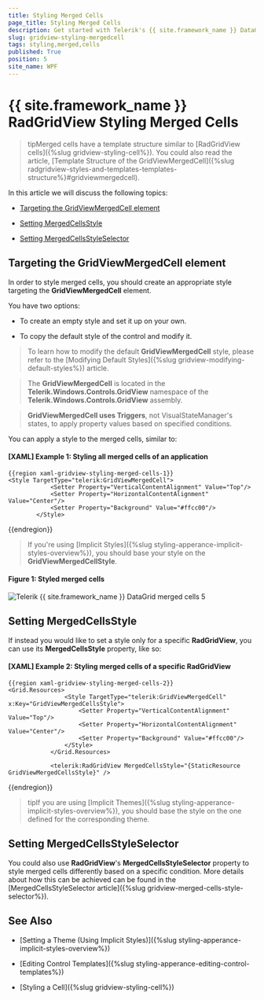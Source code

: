 ```yaml
---
title: Styling Merged Cells
page_title: Styling Merged Cells
description: Get started with Telerik's {{ site.framework_name }} DataGrid and learn how to create an appropriate style targeting the MergedCell element.
slug: gridview-styling-mergedcell
tags: styling,merged,cells
published: True
position: 5
site_name: WPF
---
```


# {{ site.framework_name }} RadGridView Styling Merged Cells

>tipMerged cells have a template structure similar to [RadGridView cells]({%slug gridview-styling-cell%}). You could also read the article, [Template Structure of the GridViewMergedCell]({%slug radgridview-styles-and-templates-templates-structure%}#gridviewmergedcell).

In this article we will discuss the following topics:

* [Targeting the GridViewMergedCell element](#targeting-the-gridviewmergedcell-element)

* [Setting MergedCellsStyle](#setting-mergedcellsstyle)

* [Setting MergedCellsStyleSelector](#setting-mergedcellsstyleselector)

## Targeting the GridViewMergedCell element
        
In order to style merged cells, you should create an appropriate style targeting the __GridViewMergedCell__ element.

You have two options:

* To create an empty style and set it up on your own.

* To copy the default style of the control and modify it.

>To learn how to modify the default __GridViewMergedCell__ style, please refer to the [Modifying Default Styles]({%slug gridview-modifying-default-styles%}) article.

>The __GridViewMergedCell__ is located in the __Telerik.Windows.Controls.GridView__ namespace of the __Telerik.Windows.Controls.GridView__ assembly.

>__GridViewMergedCell uses Triggers__, not VisualStateManager's states, to apply property values based on specified conditions.

You can apply a style to the merged cells, similar to:

#### __[XAML] Example 1: Styling all merged cells of an application__

	{{region xaml-gridview-styling-merged-cells-1}}
	<Style TargetType="telerik:GridViewMergedCell">
	            <Setter Property="VerticalContentAlignment" Value="Top"/>
	            <Setter Property="HorizontalContentAlignment" Value="Center"/>
	            <Setter Property="Background" Value="#ffcc00"/>
	        </Style>
{{endregion}}

>If you're using [Implicit Styles]({%slug styling-apperance-implicit-styles-overview%}), you should base your style on the __GridViewMergedCellStyle__.

#### __Figure 1: Styled merged cells__

![Telerik {{ site.framework_name }} DataGrid merged cells 5](images/gridview_merged_cells_5.png)

## Setting MergedCellsStyle

If instead you would like to set a style only for a specific __RadGridView__, you can use its **MergedCellsStyle** property, like so:

#### __[XAML] Example 2: Styling merged cells of a specific RadGridView__

	{{region xaml-gridview-styling-merged-cells-2}}
	<Grid.Resources>
	                <Style TargetType="telerik:GridViewMergedCell" x:Key="GridViewMergedCellsStyle">
	                    <Setter Property="VerticalContentAlignment" Value="Top"/>
	                    <Setter Property="HorizontalContentAlignment" Value="Center"/>
	                    <Setter Property="Background" Value="#ffcc00"/>
	                </Style>
	            </Grid.Resources>
	
	            <telerik:RadGridView MergedCellsStyle="{StaticResource GridViewMergedCellsStyle}" />
{{endregion}}

>tipIf you are using [Implicit Themes]({%slug styling-apperance-implicit-styles-overview%}), you should base the style on the one defined for the corresponding theme.

## Setting MergedCellsStyleSelector

You could also use __RadGridView__'s **MergedCellsStyleSelector** property to style merged cells differently based on a specific condition. More details about how this can be achieved can be found in the [MergedCellsStyleSelector article]({%slug gridview-merged-cells-style-selector%}).

## See Also

 * [Setting a Theme (Using Implicit Styles)]({%slug styling-apperance-implicit-styles-overview%})

 * [Editing Control Templates]({%slug styling-apperance-editing-control-templates%})

 * [Styling a Cell]({%slug gridview-styling-cell%})
